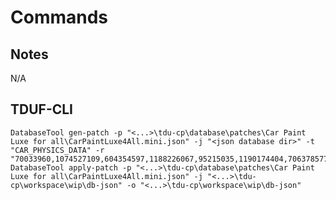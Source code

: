 # Commands

## Notes

N/A

## TDUF-CLI

    DatabaseTool gen-patch -p "<...>\tdu-cp\database\patches\Car Paint Luxe for all\CarPaintLuxe4All.mini.json" -j "<json database dir>" -t "CAR_PHYSICS_DATA" -r "70033960,1074527109,604354597,1188226067,95215035,1190174404,706378577,698399392,1192399594,1112402065,1214731890,1199127923,1244127953,699219666,1238140632,1193140602,1199604426,698554459,698912474,698389658,698656360,705918591,704744681,548713017,903887207,698390544,916337925,88334891,615195554,903336930,1208880589,1208480632,1229390461,1230834922,1268792919,1208897332,1286313474"
    DatabaseTool apply-patch -p "<...>\tdu-cp\database\patches\Car Paint Luxe for all\CarPaintLuxe4All.mini.json" -j "<...>\tdu-cp\workspace\wip\db-json" -o "<...>\tdu-cp\workspace\wip\db-json"